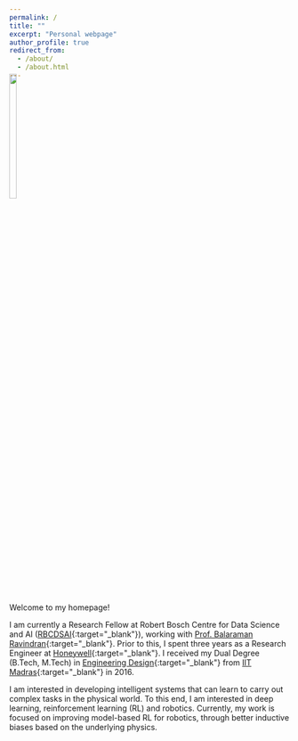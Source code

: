 ```yaml
---
permalink: /
title: ""
excerpt: "Personal webpage"
author_profile: true
redirect_from: 
  - /about/
  - /about.html
---
```

<p style="margin-top:-5%">
<img src="https://adi3e08.github.io/images/profile_picture.jpg" width="16%" height="24%"/>
</p>
Welcome to my homepage!

I am currently a Research Fellow at Robert Bosch Centre for Data Science and AI ([RBCDSAI](https://rbcdsai.iitm.ac.in/){:target="_blank"}), working with [Prof. Balaraman Ravindran](https://www.cse.iitm.ac.in/~ravi/){:target="_blank"}. Prior to this, I spent three years as a Research Engineer at [Honeywell](https://www.honeywell.com){:target="_blank"}. I received my Dual Degree (B.Tech, M.Tech) in [Engineering Design](https://ed.iitm.ac.in){:target="_blank"} from [IIT Madras](https://www.iitm.ac.in/){:target="_blank"} in 2016.

I am interested in developing intelligent systems that can learn to carry out complex tasks in the physical world. To this end, I am interested in deep learning, reinforcement learning (RL) and robotics. Currently, my work is focused on improving model-based RL for robotics, through better inductive biases based on the underlying physics.
